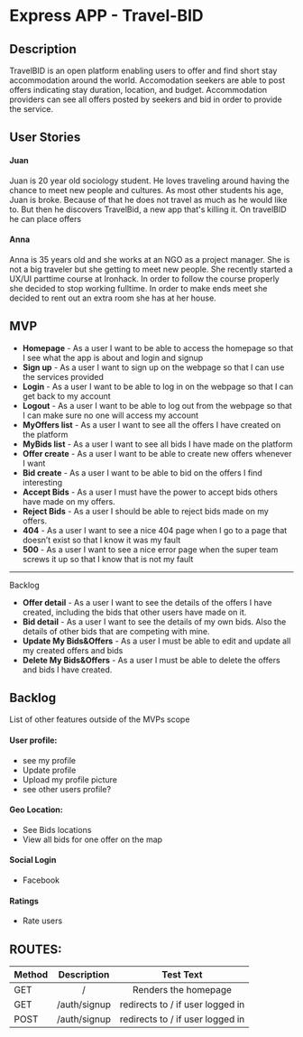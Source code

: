 # Express APP - Travel-BID

## Description
TravelBID is an open platform enabling users to offer and find short stay accommodation around the world. Accomodation seekers are able to post offers indicating stay duration, location, and budget. Accommodation providers can see all offers posted by seekers and bid in order to provide the service. 

## User Stories

#### Juan
Juan is 20 year old sociology student. He loves traveling around having the chance to meet new people and cultures. As most other students his age, Juan is broke. Because of that he does not travel as much as he would like to. But then he discovers TravelBid, a new app that's killing it. On travelBID he can place offers 

#### Anna
Anna is 35 years old and she works at an NGO as a project manager. She is not a big traveler but she getting to meet new people. She recently started a UX/UI parttime course at Ironhack. In order to follow the course properly she decided to stop working fulltime. In order to make ends meet she decided to rent out an extra room she has at her house. 


## MVP
- **Homepage** - As a user I want to be able to access the homepage so that I see what the app is about and login and signup
- **Sign up** - As a user I want to sign up on the webpage so that I can use the services provided
- **Login** - As a user I want to be able to log in on the webpage so that I can get back to my account
- **Logout** - As a user I want to be able to log out from the webpage so that I can make sure no one will access my account
- **MyOffers list** - As a user I want to see all the offers I have created on the platform
- **MyBids list** - As a user I want to see all bids I have made on the platform 
- **Offer create** - As a user I want to be able to create new offers whenever I want 
- **Bid create** - As a user I want to be able to bid on the offers I find interesting 
- **Accept Bids** - As a user I must have the power to accept bids others have made on my offers.
- **Reject Bids** - As a user I should be able to reject bids made on my offers.
- **404** - As a user I want to see a nice 404 page when I go to a page that doesn’t exist so that I know it was my fault 
- **500** - As a user I want to see a nice error page when the super team screws it up so that I know that is not my fault

-----
Backlog
- **Offer detail** - As a user I want to see the details of the offers I have created, including the bids that other users have made on it.
- **Bid detail** - As a user I want to see the details of my own bids. Also the details of other bids that are competing with mine. 
- **Update My Bids&Offers** - As a user I must be able to edit and update all my created offers and bids
- **Delete My Bids&Offers** - As a user I must be able to delete the offers and bids I have created.

## Backlog
List of other features outside of the MVPs scope

#### User profile:
- see my profile
- Update profile
- Upload my profile picture
- see other users profile?


#### Geo Location:
- See Bids locations
- View all bids for one offer on the map

#### Social Login
- Facebook

#### Ratings
- Rate users

## ROUTES: 

| Method          | Description             | Test Text     |
| :---            |    :----:               |          :---:|
| GET             | /                       | Renders the homepage   |
| GET             | /auth/signup            |redirects to / if user logged in 
| POST            | /auth/signup            |redirects to / if user logged in|